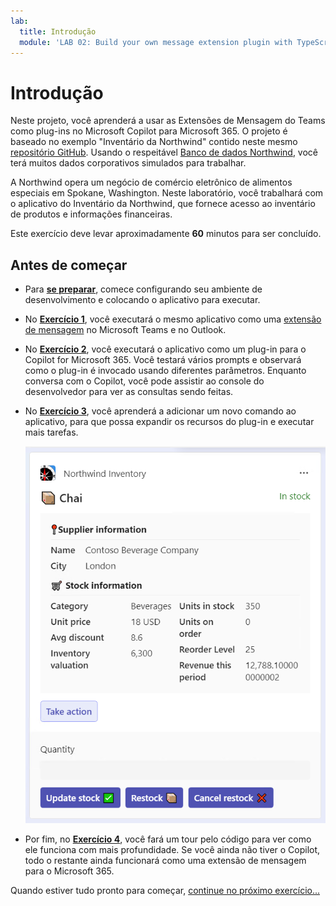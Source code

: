 ```yaml
---
lab:
  title: Introdução
  module: 'LAB 02: Build your own message extension plugin with TypeScript (TS) for Microsoft Copilot'
---
```


# Introdução

Neste projeto, você aprenderá a usar as Extensões de Mensagem do Teams como plug-ins no Microsoft Copilot para Microsoft 365. O projeto é baseado no exemplo "Inventário da Northwind" contido neste mesmo [repositório GitHub](https://github.com/OfficeDev/Copilot-for-M365-Plugins-Samples/tree/main/samples/msgext-northwind-inventory-ts). Usando o respeitável [Banco de dados Northwind](https://learn.microsoft.com/dotnet/framework/data/adonet/sql/linq/downloading-sample-databases), você terá muitos dados corporativos simulados para trabalhar.

A Northwind opera um negócio de comércio eletrônico de alimentos especiais em Spokane, Washington. Neste laboratório, você trabalhará com o aplicativo do Inventário da Northwind, que fornece acesso ao inventário de produtos e informações financeiras.

Este exercício deve levar aproximadamente **60** minutos para ser concluído.

## Antes de começar

- Para [**se preparar**](./2-prepare-development-environment.md), comece configurando seu ambiente de desenvolvimento e colocando o aplicativo para executar.

- No [**Exercício 1**](./3-exercise-1-run-message-extension.md), você executará o mesmo aplicativo como uma [extensão de mensagem](https://learn.microsoft.com/microsoftteams/platform/messaging-extensions/what-are-messaging-extensions) no Microsoft Teams e no Outlook.

- No [**Exercício 2**](./4-exercise-2-run-copilot-plugin.md), você executará o aplicativo como um plug-in para o Copilot for Microsoft 365. Você testará vários prompts e observará como o plug-in é invocado usando diferentes parâmetros. Enquanto conversa com o Copilot, você pode assistir ao console do desenvolvedor para ver as consultas sendo feitas.

- No [**Exercício 3**](./5-exercise-3-add-new-command.md), você aprenderá a adicionar um novo comando ao aplicativo, para que possa expandir os recursos do plug-in e executar mais tarefas.

  ![Captura de tela de um cartão adaptável exibindo um produto.](../media/1-00-product-card-only.png)

- Por fim, no [**Exercício 4**](./6-exercise-4-explore-plugin-source-code.md), você fará um tour pelo código para ver como ele funciona com mais profundidade. Se você ainda não tiver o Copilot, todo o restante ainda funcionará como uma extensão de mensagem para o Microsoft 365.

Quando estiver tudo pronto para começar, [continue no próximo exercício...](./2-prepare-development-environment.md)